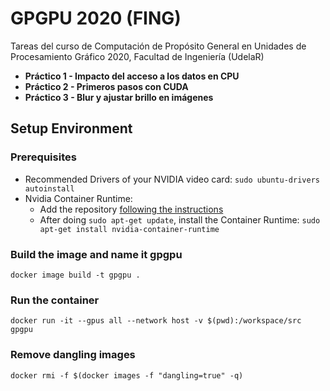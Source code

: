 # GPGPU 2020 (FING)
Tareas del curso de Computación de Propósito General en Unidades de Procesamiento Gráfico 2020, Facultad de Ingeniería (UdelaR)
- **Práctico 1 - Impacto del acceso a los datos en CPU**
- **Práctico 2 - Primeros pasos con CUDA**
- **Práctico 3 - Blur y ajustar brillo en imágenes**

## Setup Environment

### Prerequisites
- Recommended Drivers of your NVIDIA video card: `sudo ubuntu-drivers autoinstall`
- Nvidia Container Runtime:
    - Add the repository [following the instructions](https://nvidia.github.io/nvidia-container-runtime/)
    - After doing `sudo apt-get update`, install the Container Runtime: `sudo apt-get install nvidia-container-runtime`

### Build the image and name it gpgpu
`docker image build -t gpgpu .`

### Run the container
`docker run -it --gpus all --network host -v $(pwd):/workspace/src gpgpu`

### Remove dangling images
`docker rmi -f $(docker images -f "dangling=true" -q)`
